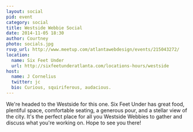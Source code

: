 ```yaml
---
layout: social
pid: event
category: social
title: Westside Webbie Social
date: 2014-11-05 18:30
author: Courtney
photo: socials.jpg
rsvp_url: http://www.meetup.com/atlantawebdesign/events/215043272/
location:
  name: Six Feet Under
  url: http://sixfeetunderatlanta.com/locations-hours/westside
host:
  name: J Cornelius
  twitter: jc
  bio: Curious, squiriferous, audacious.
---
```

We're headed to the Westside for this one. Six Feet Under has great food, plentiful space, comfortable seating, a generous pour, and a stellar view of the city. It's the perfect place for all you Westside Webbies to gather and discuss what you're working on. Hope to see you there!